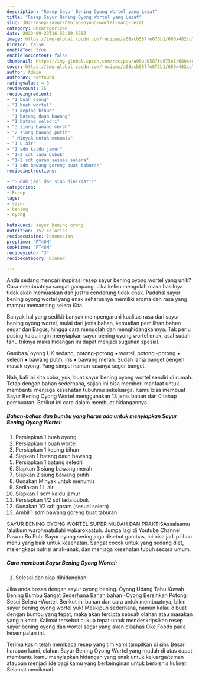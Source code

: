 ```yaml
---
description: "Resep Sayur Bening Oyong Wortel yang Lezat"
title: "Resep Sayur Bening Oyong Wortel yang Lezat"
slug: 302-resep-sayur-bening-oyong-wortel-yang-lezat
category: Uncategorized
date: 2022-09-23T16:52:29.569Z
image: https://img-global.cpcdn.com/recipes/a08acb587fe675b1/680x482cq70/sayur-bening-oyong-wortel-foto-resep-utama.jpg
hideToc: false
enableToc: true
enableTocContent: false
thumbnail: https://img-global.cpcdn.com/recipes/a08acb587fe675b1/680x482cq70/sayur-bening-oyong-wortel-foto-resep-utama.jpg
cover: https://img-global.cpcdn.com/recipes/a08acb587fe675b1/680x482cq70/sayur-bening-oyong-wortel-foto-resep-utama.jpg
author: Admin
authorAv: notfound
ratingvalue: 4.3
reviewcount: 15
recipeingredient:
- "1 buah oyong"
- "1 buah wortel"
- "1 keping bihun"
- "1 batang daun bawang"
- "1 batang seledri"
- "3 siung bawang merah"
- "2 siung bawang putih"
- " Minyak untuk menumis"
- "1 L air"
- "1 sdm kaldu jamur"
- "1/2 sdt lada bubuk"
- "1/2 sdt garam sesuai selera"
- "1 sdm bawang goreng buat taburan"
recipeinstructions:

- "Sudah jadi dan siap dinikmati!"
categories:
- Resep
tags:
- sayur
- bening
- oyong

katakunci: sayur bening oyong 
nutrition: 152 calories
recipecuisine: Indonesian
preptime: "PT40M"
cooktime: "PT48M"
recipeyield: "3"
recipecategory: Dinner

---
```





Anda sedang mencari inspirasi resep sayur bening oyong wortel yang unik? Cara membuatnya sangat gampang. Jika keliru mengolah maka hasilnya tidak akan memuaskan dan justru cenderung tidak enak. Padahal sayur bening oyong wortel yang enak seharusnya memiliki aroma dan rasa yang mampu memancing selera Kita.





Banyak hal yang sedikit banyak mempengaruhi kualitas rasa dari sayur bening oyong wortel, mulai dari jenis bahan, kemudian pemilihan bahan segar dan Bagus, hingga cara mengolah dan menghidangkannya. Tak perlu pusing kalau ingin menyiapkan sayur bening oyong wortel enak,      asal sudah tahu triknya maka hidangan ini dapat menjadi suguhan spesial.














Gambas/ oyong UK sedang, potong-potong • wortel, potong -potong • seledri • bawang putih, iris • bawang merah. Sudah lama banget pengen masak oyong. Yang simpel namun rasanya seger banget.






Nah, kali ini kita coba, yuk, buat sayur bening oyong wortel sendiri di rumah. Tetap dengan bahan sederhana, sajian ini bisa memberi manfaat untuk membantu menjaga kesehatan tubuhmu sekeluarga. Kamu bisa membuat Sayur Bening Oyong Wortel menggunakan 13 jenis bahan dan 0 tahap pembuatan. Berikut ini cara dalam membuat hidangannya.

<!--inarticleads1-->

##### Bahan-bahan dan bumbu yang harus ada untuk menyiapkan Sayur Bening Oyong Wortel:

1. Persiapkan 1 buah oyong
1. Persiapkan 1 buah wortel
1. Persiapkan 1 keping bihun
1. Siapkan 1 batang daun bawang
1. Persiapkan 1 batang seledri
1. Siapkan 3 siung bawang merah
1. Siapkan 2 siung bawang putih
1. Gunakan  Minyak untuk menumis
1. Sediakan 1 L air
1. Siapkan 1 sdm kaldu jamur
1. Persiapkan 1/2 sdt lada bubuk
1. Gunakan 1/2 sdt garam (sesuai selera)
1. Ambil 1 sdm bawang goreng buat taburan


SAYUR BENING OYONG WORTEL SUPER MUDAH DAN PRAKTISAssalaamu &#39;alaikum warohmatullahi wabarokaatuh. Jumpa lagi di Youtube Channel Pawon Bu Puh. Sayur oyong sering juga disebut gambas, ini bisa jadi pilihan menu yang baik untuk kesehatan. Sangat cocok untuk yang sedang diet, melengkapi nutrisi anak-anak, dan menjaga kesehatan tubuh secara umum. 

<!--inarticleads2-->

##### Cara membuat Sayur Bening Oyong Wortel:


1. Selesai dan siap dihidangkan!

Jika anda bosan dengan sayur oyong bening. Oyong Udang Tahu Kuwah Bening Bumbu Sangat Sederhana Bahan bahan -Oyong Bersihkan Potong Sesui Selera -Wortel. Berikut ini bahan dan cara untuk membuatnya, bikin sayur bening oyong wortel yuk! Meskipun sederhana, namun kalau dibuat dengan bumbu yang tepat, maka akan tercipta sebuah olahan atau masakan yang nikmat. Kalimat tersebut cukup tepat untuk mendeskripsikan resep sayur bening oyong dan wortel segar yang akan dibahas Oke Foods pada kesempatan ini. 

Terima kasih telah membaca resep yang tim kami tampilkan di sini. Besar harapan kami, olahan Sayur Bening Oyong Wortel yang mudah di atas dapat membantu kamu menyiapkan hidangan yang enak untuk keluarga/teman ataupun menjadi ide bagi kamu yang berkeinginan untuk berbisnis kuliner. Selamat menikmati
